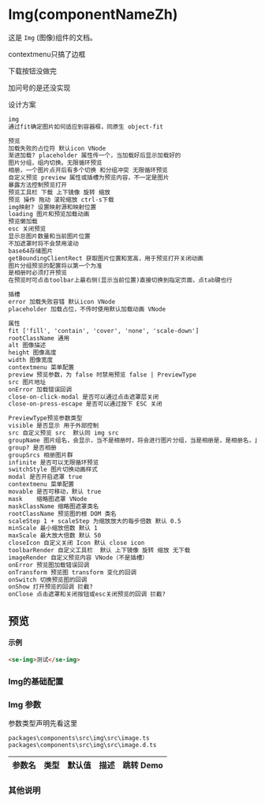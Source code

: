 # Img(componentNameZh)

这是 `Img` (图像)组件的文档。

contextmenu只搞了边框

下载按钮没做完

加问号的是还没实现

设计方案

```txt
img
通过fit确定图片如何适应到容器框，同原生 object-fit

预览
加载失败的占位符 默认icon VNode
渐进加载? placeholder 属性传一个，当加载好后显示加载好的
图片分组，组内切换。无限循环预览
相册，一个图片点开后有多个切换 和分组冲突 无限循环预览
自定义预览 preview 属性或插槽为预览内容，不一定是图片
暴露方法控制预览打开
预览工具栏 下载 上下镜像 旋转 缩放
预览 操作 拖动 滚轮缩放 ctrl-s下载
img映射? 设置映射源和映射位置
loading 图片和预览加载动画
预览懒加载
esc 关闭预览
显示总图片数量和当前图片位置
不加遮罩时将不会禁用滚动
base64存储图片
getBoundingClientRect 获取图片位置和宽高，用于预览打开关闭动画
图片分组预览的配置将以第一个为准
是相册时必须打开预览
在预览时可点击toolbar上最右侧(显示当前位置)直接切换到指定页面，点tab键也行

插槽
error 加载失败容错 默认icon VNode
placeholder 加载占位，不传时使用默认加载动画 VNode

属性
fit ['fill', 'contain', 'cover', 'none', 'scale-down']
rootClassName 通用
alt 图像描述
height 图像高度
width 图像宽度
contextmenu 菜单配置
preview 预览参数，为 false 时禁用预览 false | PreviewType
src 图片地址
onError 加载错误回调
close-on-click-modal 是否可以通过点击遮罩层关闭
close-on-press-escape 是否可以通过按下 ESC 关闭

PreviewType预览参数类型
visible 是否显示 用于外部控制
src 自定义预览 src  默认同 img src
groupName 图片组名，会显示，当不是相册时，将会进行图片分组，当是相册是，是相册名，且是相册的命名必须唯一，分组和相册不能重名，主动报错
group? 是否相册
groupSrcs 相册图片群
infinite 是否可以无限循环预览
switchStyle 图片切换动画样式
modal 是否开启遮罩 true
contextmenu 菜单配置
movable 是否可移动，默认 true
mask	缩略图遮罩 VNode
maskClassName 缩略图遮罩类名
rootClassName 预览图的根 DOM 类名
scaleStep 1 + scaleStep 为缩放放大的每步倍数 默认 0.5
minScale 最小缩放倍数 默认 1
maxScale 最大放大倍数 默认 50
closeIcon 自定义关闭 Icon 默认 close icon
toolbarRender 自定义工具栏  默认 上下镜像 旋转 缩放 无下载
imageRender 自定义预览内容 VNode（不是插槽）
onError 预览图加载错误回调
onTransform 预览图 transform 变化的回调
onSwitch 切换预览图的回调
onShow 打开预览的回调 拦截?
onClose 点击遮罩和关闭按钮或esc关闭预览的回调 拦截?
```

## 预览

<preview path="../../demos/img/img.vue" title="基本使用" description=" "></preview>

#### 示例

```html
<se-img>测试</se-img>
```

### Img的基础配置

### Img 参数

参数类型声明先看这里

```
packages\components\src\img\src\image.ts
packages\components\src\img\src\image.d.ts
```

| 参数名 | 类型 | 默认值 | 描述 | 跳转 Demo |
| :----- | :--- | :----- | :--- | :-------- |

### 其他说明
